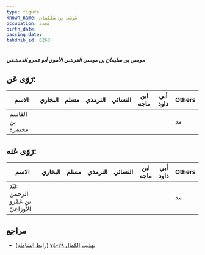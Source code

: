 ```yaml
---
type: figure
known_name: مُوسَى بن سُلَيْمان
occupation: محدث
birth_date:
passing_date:
tahdhib_id: 6263
---
```

##### موسى بن سليمان بن موسى القرشي الأموي أبو عمرو الدمشقي

## رَوَى عَن:
| الاسم            | البخاري | مسلم | الترمذي | النسائي | ابن ماجه | أبي داود | Others |
| ---------------- | ------- | ---- | ------- | ------- | -------- | -------- | ------ |
| القاسم بن مخيمرة |         |      |         |         |          |          | مد     |
## رَوَى عَنه:
| الاسم                              | البخاري | مسلم | الترمذي | النسائي | ابن ماجه | أبي داود | Others |
| ---------------------------------- | ------- | ---- | ------- | ------- | -------- | -------- | ------ |
| عَبْد الرحمن بن عَمْرو الأَوزاعِيّ |         |      |         |         |          |          | مد     |
## مراجع
- [تهذيب الكمال ٢٩-٧٤](obsidian://open?vault=Tahdhib-al-Kamal&file=Figures/٦٢٦٣-موسى%20بن%20سليمان%20بن%20موسى%20القرشي%20الأموي%20أبو%20عمرو%20الدمشقي) ([رابط الشاملة](https://shamela.ws/book/3722/15645))